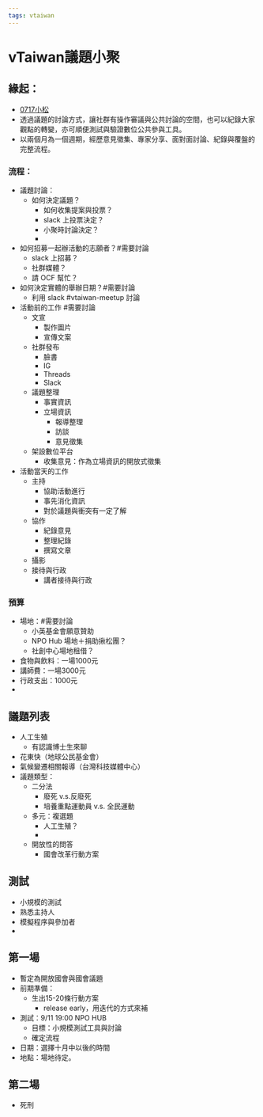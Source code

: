 ```yaml
---
tags: vtaiwan 
---
```

# vTaiwan議題小聚
## 緣起：
- [0717小松](/W1B9c6zkQvWgEVwfySsgfw)
- 透過議題的討論方式，讓社群有操作審議與公共討論的空間，也可以紀錄大家觀點的轉變，亦可順便測試與驗證數位公共參與工具。
- 以兩個月為一個週期，經歷意見徵集、專家分享、面對面討論、紀錄與覆盤的完整流程。
### 流程：
- 議題討論：
    - 如何決定議題？
        - 如何收集提案與投票？
        - slack 上投票決定？
        - 小聚時討論決定？
        - 
- 如何招募一起辦活動的志願者？#需要討論
    - slack 上招募？
    - 社群媒體？
    - 請 OCF 幫忙？
- 如何決定實體的舉辦日期？#需要討論
    - 利用 slack #vtaiwan-meetup 討論
- 活動前的工作 #需要討論
    - 文宣
        - 製作圖片
        - 宣傳文案
    - 社群發布
        - 臉書
        - IG 
        - Threads 
        - Slack 
    - 議題整理
        - 事實資訊
        - 立場資訊
            - 報導整理
            - 訪談
            - 意見徵集
    - 架設數位平台
        - 收集意見：作為立場資訊的開放式徵集
- 活動當天的工作
    - 主持
        - 協助活動進行
        - 事先消化資訊
        - 對於議題與衝突有一定了解
    - 協作
        - 紀錄意見
        - 整理紀錄
        - 撰寫文章
    - 攝影
    - 接待與行政
        - 講者接待與行政
### 預算
- 場地：#需要討論
    - 小英基金會願意贊助
    - NPO Hub 場地＋捐助揪松團？
    - 社創中心場地租借？
- 食物與飲料：一場1000元
- 講師費：一場3000元
- 行政支出：1000元
- 

##

## 議題列表
- 人工生殖
    - 有認識博士生來聊
- 花東快（地球公民基金會）
- 氣候變遷相關報導（台灣科技媒體中心）
- 議題類型：
    - 二分法
        - 廢死 v.s.反廢死
        - 培養重點運動員 v.s. 全民運動
    - 多元：複選題
        - 人工生殖？
        - 
    - 開放性的問答
        - 國會改革行動方案
## 測試
- 小規模的測試
- 熟悉主持人
- 模擬程序與參加者
- 

## 第一場
- 暫定為開放國會與國會議題
- 前期準備：
    - 生出15-20條行動方案
        - release early，用迭代的方式來補
- 測試：9/11 19:00 NPO HUB
    - 目標：小規模測試工具與討論
    - 確定流程
- 日期：選擇十月中以後的時間
- 地點：場地待定。

## 第二場
- 死刑